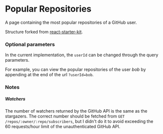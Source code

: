 # Popular Repositories

A page containing the most popular repositories of a GitHub user.

Structure forked from [react-starter-kit](https://github.com/kriasoft/react-starter-kit).

### Optional parameters

In the current implementation, the `userId` can be changed through the query parameters.

For example, you can view the popular repositories of the user _bob_ by appending at the end of the url `?userId=bob`.

### Notes

##### Watchers
The number of watchers returned by the GitHub API is the same as the stargazers. The correct number should be fetched from `GET /repos/:owner/:repo/subscribers`, but I didn't do it to avoid exceeding the 60 requests/hour limit of the unauthenticated GitHub API.
